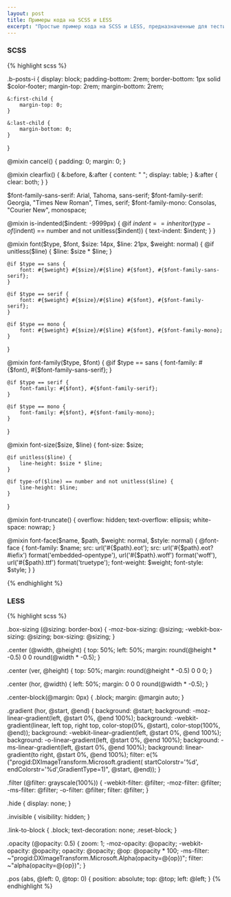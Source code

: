 ```yaml
---
layout: post
title: Примеры кода на SCSS и LESS
excerpt: "Простые пример кода на SCSS и LESS, предназначенные для тестирования подсветки синтаксиса для листингов"
---
```


### SCSS

{% highlight scss %}

.b-posts-i {
    display: block;
    padding-bottom: 2rem;
    border-bottom: 1px solid $color-footer;
    margin-top: 2rem;
    margin-bottom: 2rem;

    &:first-child {
        margin-top: 0;
    }

    &:last-child {
        margin-bottom: 0;
    }
}

@mixin cancel() {
    padding: 0;
    margin: 0;
}

@mixin clearfix() {
    &:before,
    &:after {
        content: " ";
        display: table;
    }
    &:after {
        clear: both;
    }
}

$font-family-sans-serif: Arial, Tahoma, sans-serif;
$font-family-serif: Georgia, "Times New Roman", Times, serif;
$font-family-mono: Consolas, "Courier New", monospace;

@mixin is-indented($indent: -9999px) {
    @if $indent == inherit or (type-of($indent) == number and not unitless($indent)) {
        text-indent: $indent;
    }
}

@mixin font($type, $font, $size: 14px, $line: 21px, $weight: normal) {
    @if unitless($line) {
        $line: $size * $line;
    }

    @if $type == sans {
        font: #{$weight} #{$size}/#{$line} #{$font}, #{$font-family-sans-serif};
    }

    @if $type == serif {
        font: #{$weight} #{$size}/#{$line} #{$font}, #{$font-family-serif};
    }

    @if $type == mono {
        font: #{$weight} #{$size}/#{$line} #{$font}, #{$font-family-mono};
    }
}

@mixin font-family($type, $font) {
    @if $type == sans {
        font-family: #{$font}, #{$font-family-sans-serif};
    }

    @if $type == serif {
        font-family: #{$font}, #{$font-family-serif};
    }

    @if $type == mono {
        font-family: #{$font}, #{$font-family-mono};
    }
}

@mixin font-size($size, $line) {
    font-size: $size;

    @if unitless($line) {
        line-height: $size * $line;
    }

    @if type-of($line) == number and not unitless($line) {
        line-height: $line;
    }
}

@mixin font-truncate() {
    overflow: hidden;
    text-overflow: ellipsis;
    white-space: nowrap;
}

@mixin font-face($name, $path, $weight: normal, $style: normal) {
    @font-face {
        font-family: $name;
        src: url('#{$path}.eot');
        src: url('#{$path}.eot?#iefix') format('embedded-opentype'), url('#{$path}.woff') format('woff'), url('#{$path}.ttf') format('truetype');
        font-weight: $weight;
        font-style: $style;
    }
}

{% endhighlight %}

### LESS

{% highlight scss %}

.box-sizing (@sizing: border-box) {
    -moz-box-sizing: @sizing;
    -webkit-box-sizing: @sizing;
    box-sizing: @sizing;
}

.center (@width, @height) {
    top: 50%;
    left: 50%;
    margin: round(@height * -0.5) 0 0 round(@width * -0.5);
}

.center (ver, @height) {
    top: 50%;
    margin: round(@height * -0.5) 0 0 0;
}

.center (hor, @width) {
    left: 50%;
    margin: 0 0 0 round(@width * -0.5);
}

.center-block(@margin: 0px) {
    .block;
    margin: @margin auto;
}

.gradient (hor, @start, @end) {
    background: @start;
    background: -moz-linear-gradient(left, @start 0%, @end 100%);
    background: -webkit-gradient(linear, left top, right top, color-stop(0%, @start), color-stop(100%, @end));
    background: -webkit-linear-gradient(left, @start 0%, @end 100%);
    background: -o-linear-gradient(left, @start 0%, @end 100%);
    background: -ms-linear-gradient(left, @start 0%, @end 100%);
    background: linear-gradient(to right, @start 0%, @end 100%);
    filter: e(%("progid:DXImageTransform.Microsoft.gradient( startColorstr='%d', endColorstr='%d',GradientType=1)", @start, @end));
}

.filter (@filter: grayscale(100%)) {
    -webkit-filter: @filter;
    -moz-filter: @filter;
    -ms-filter: @filter;
    -o-filter: @filter;
    filter: @filter;
}

.hide {
    display: none;
}

.invisible {
    visibility: hidden;
}

.link-to-block {
    .block;
    text-decoration: none;
    .reset-block;
}

.opacity (@opacity: 0.5) {
    zoom: 1;
    -moz-opacity: @opacity;
    -webkit-opacity: @opacity;
    opacity: @opacity;
    @op: @opacity * 100;
    -ms-filter: ~"progid:DXImageTransform.Microsoft.Alpha(opacity=@{op})";
    filter: ~"alpha(opacity=@{op})";
}

.pos (abs, @left: 0, @top: 0) {
    position: absolute;
    top: @top;
    left: @left;
}
{% endhighlight %}